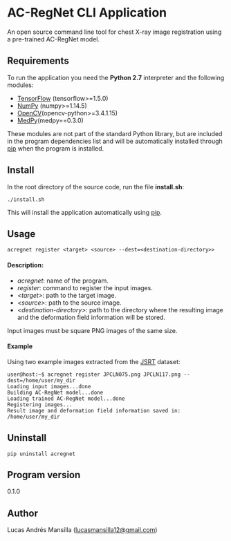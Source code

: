 # AC-RegNet CLI Application
An open source command line tool for chest X-ray image registration using a pre-trained AC-RegNet model.

## Requirements
To run the application you need the **Python 2.7** interpreter and the following modules: 
- [TensorFlow](https://www.tensorflow.org/) (tensorflow&gt;=1.5.0)
- [NumPy](http://www.numpy.org/) (numpy&gt;=1.14.5)
- [OpenCV](https://opencv.org/)(opencv-python&gt;=3.4.1.15)
- [MedPy](https://loli.github.io/medpy/)(medpy==0.3.0)

These modules are not part of the standard Python library, but are included in the program dependencies list and will be automatically installed through [pip](https://pip.pypa.io/en/stable/) when the program is installed.

## Install
In the root directory of the source code, run the file **install.sh**:
```
./install.sh
```
This will install the application automatically using [pip](https://pip.pypa.io/en/stable/).

## Usage
```
acregnet register <target> <source> --dest=<destination-directory>>
```

#### Description:
- *acregnet*: name of the program.
- *register*: command to register the input images.
- *&lt;target&gt;*: path to the target image.
- *&lt;source&gt;*: path to the source image. 
- *&lt;destination-directory&gt;*: path to the directory where the resulting image and the deformation field information will be stored.

Input images must be square PNG images of the same size.

#### Example
Using two example images extracted from the [JSRT](http://db.jsrt.or.jp/eng.php) dataset:
```
user@host:~$ acregnet register JPCLN075.png JPCLN117.png --dest=/home/user/my_dir
Loading input images...done
Building AC-RegNet model...done
Loading trained AC-RegNet model...done
Registering images...
Result image and deformation field information saved in: /home/user/my_dir
```

## Uninstall
```
pip uninstall acregnet
```

## Program version
0.1.0

## Author
Lucas Andrés Mansilla (lucasmansilla12@gmail.com)
